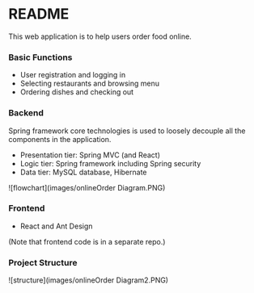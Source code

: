 # README
This web application is to help users order food online. 
### Basic Functions
- User registration and logging in
- Selecting restaurants and browsing menu
- Ordering dishes and checking out

### Backend
Spring framework core technologies is used to loosely decouple all the components in the application.
- Presentation tier: Spring MVC (and React)
- Logic tier: Spring framework including Spring security
- Data tier: MySQL database, Hibernate

![flowchart](images/onlineOrder Diagram.PNG)

### Frontend
- React and Ant Design

(Note that frontend code is in a separate repo.)

### Project Structure
![structure](images/onlineOrder Diagram2.PNG)

